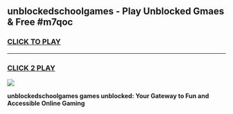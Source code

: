 
## unblockedschoolgames - Play Unblocked Gmaes & Free #m7qoc
<h3>
<a href="https://news.freeplayer.one?title=unblockedschoolgames&ref=24F">CLICK TO PLAY</a></h3>
<hr>

<h3>
<a href="https://news.freeplayer.one?title=unblockedschoolgames&ref=24F">CLICK 2 PLAY</a>
  
</h3>

<a href="https://news.freeplayer.one?title=unblockedschoolgames&ref=24F/"><img src="https://clearcache.store/games.png"></a>


**unblockedschoolgames games unblocked: Your Gateway to Fun and Accessible Online Gaming**
